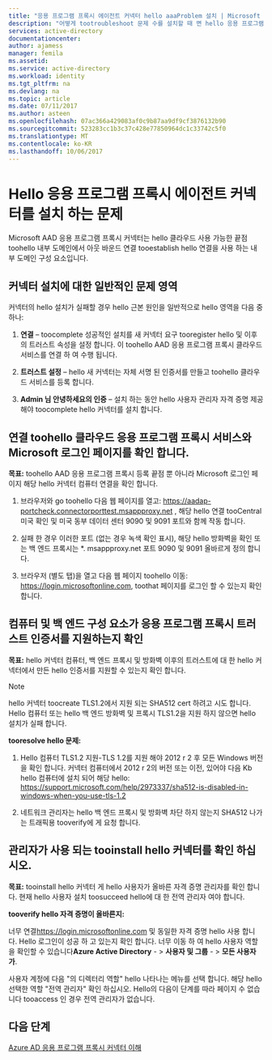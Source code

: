 ```yaml
---
title: "응용 프로그램 프록시 에이전트 커넥터 hello aaaProblem 설치 | Microsoft Docs"
description: "어떻게 tootroubleshoot 문제 수를 설치할 때 면 hello 응용 프로그램 프록시 에이전트 커넥터"
services: active-directory
documentationcenter: 
author: ajamess
manager: femila
ms.assetid: 
ms.service: active-directory
ms.workload: identity
ms.tgt_pltfrm: na
ms.devlang: na
ms.topic: article
ms.date: 07/11/2017
ms.author: asteen
ms.openlocfilehash: 07ac366a429083af0c9b87aa9df9cf3876132b90
ms.sourcegitcommit: 523283cc1b3c37c428e77850964dc1c33742c5f0
ms.translationtype: MT
ms.contentlocale: ko-KR
ms.lasthandoff: 10/06/2017
---
```

# <a name="problem-installing-hello-application-proxy-agent-connector"></a>Hello 응용 프로그램 프록시 에이전트 커넥터를 설치 하는 문제

Microsoft AAD 응용 프로그램 프록시 커넥터는 hello 클라우드 사용 가능한 끝점 toohello 내부 도메인에서 아웃 바운드 연결 tooestablish hello 연결을 사용 하는 내부 도메인 구성 요소입니다.

## <a name="general-problem-areas-with-connector-installation"></a>커넥터 설치에 대한 일반적인 문제 영역

커넥터의 hello 설치가 실패할 경우 hello 근본 원인을 일반적으로 hello 영역을 다음 중 하나:

1.  **연결** – toocomplete 성공적인 설치를 새 커넥터 요구 tooregister hello 및 이후의 트러스트 속성을 설정 합니다. 이 toohello AAD 응용 프로그램 프록시 클라우드 서비스를 연결 하 여 수행 됩니다.

2.  **트러스트 설정** – hello 새 커넥터는 자체 서명 된 인증서를 만들고 toohello 클라우드 서비스를 등록 합니다.

3.  **Admin 님 안녕하세요의 인증** – 설치 하는 동안 hello 사용자 관리자 자격 증명 제공 해야 toocomplete hello 커넥터를 설치 합니다.

## <a name="verify-connectivity-toohello-cloud-application-proxy-service-and-microsoft-login-page"></a>연결 toohello 클라우드 응용 프로그램 프록시 서비스와 Microsoft 로그인 페이지를 확인 합니다.

**목표:** toohello AAD 응용 프로그램 프록시 등록 끝점 뿐 아니라 Microsoft 로그인 페이지 해당 hello 커넥터 컴퓨터 연결을 확인 합니다.

1.  브라우저와 go toohello 다음 웹 페이지를 열고: <https://aadap-portcheck.connectorporttest.msappproxy.net> , 해당 hello 연결 tooCentral 미국 확인 및 미국 동부 데이터 센터 9090 및 9091 포트와 함께 작동 합니다.

2.  실패 한 경우 이러한 포트 (없는 경우 녹색 확인 표시), 해당 hello 방화벽을 확인 또는 백 엔드 프록시는 \*. msappproxy.net 포트 9090 및 9091 올바르게 정의 합니다.

3.  브라우저 (별도 탭)을 열고 다음 웹 페이지 toohello 이동: <https://login.microsoftonline.com>, toothat 페이지를 로그인 할 수 있는지 확인 합니다.

## <a name="verify-machine-and-backend-components-support-for-application-proxy-trust-cert"></a>컴퓨터 및 백 엔드 구성 요소가 응용 프로그램 프록시 트러스트 인증서를 지원하는지 확인

**목표:** hello 커넥터 컴퓨터, 백 엔드 프록시 및 방화벽 이후의 트러스트에 대 한 hello 커넥터에서 만든 hello 인증서를 지원할 수 있는지 확인 합니다.

>[!NOTE]
>hello 커넥터 toocreate TLS1.2에서 지원 되는 SHA512 cert 하려고 시도 합니다. Hello 컴퓨터 또는 hello 백 엔드 방화벽 및 프록시 TLS1.2을 지원 하지 않으면 hello 설치가 실패 합니다.
>
>

**tooresolve hello 문제:**

1.  Hello 컴퓨터 TLS1.2 지원-TLS 1.2를 지원 해야 2012 r 2 후 모든 Windows 버전을 확인 합니다. 커넥터 컴퓨터에서 2012 r 2의 버전 또는 이전, 있어야 다음 Kb hello 컴퓨터에 설치 되어 해당 hello: <https://support.microsoft.com/help/2973337/sha512-is-disabled-in-windows-when-you-use-tls-1.2>

2.  네트워크 관리자는 hello 백 엔드 프록시 및 방화벽 차단 하지 않는지 SHA512 나가는 트래픽용 tooverify에 게 요청 합니다.

## <a name="verify-admin-is-used-tooinstall-hello-connector"></a>관리자가 사용 되는 tooinstall hello 커넥터를 확인 하십시오.

**목표:** tooinstall hello 커넥터 게 hello 사용자가 올바른 자격 증명 관리자를 확인 합니다. 현재 hello 사용자 설치 toosucceed hello에 대 한 전역 관리자 여야 합니다.

**tooverify hello 자격 증명이 올바른지:**

너무 연결<https://login.microsoftonline.com> 및 동일한 자격 증명 hello 사용 합니다. Hello 로그인이 성공 하 고 있는지 확인 합니다. 너무 이동 하 여 hello 사용자 역할을 확인할 수 있습니다**Azure Active Directory**  - &gt; **사용자 및 그룹**  - &gt; **모든 사용자가**. 

사용자 계정에 다음 "의 디렉터리 역할" hello 나타나는 메뉴를 선택 합니다. 해당 hello 선택한 역할 "전역 관리자" 확인 하십시오. Hello의 다음이 단계를 따라 페이지 수 없습니다 tooaccess 인 경우 전역 관리자가 없습니다.

## <a name="next-steps"></a>다음 단계
[Azure AD 응용 프로그램 프록시 커넥터 이해](application-proxy-understand-connectors.md)
